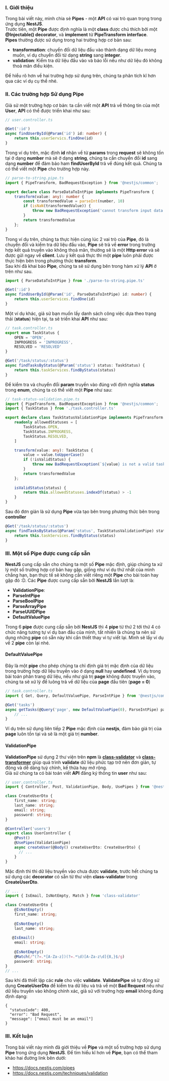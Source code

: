 ### I. Giới thiệu
Trong bài viết này, mình chia sẻ   **Pipes** - một **API** có vai trò quan trọng trong ứng dụng **NestJS**.  
Trước tiên, một **Pipe** được định nghĩa là một **class** được chú thích bởi một **@Injectable() decorator**, và **implement** từ **PipeTransform interface**.  
**Pipes** thường được sử dụng trong hai trường hợp cơ bản sau:  
* **transformation**: chuyển đổi dữ liệu đầu vào thành dạng dữ liệu mong muốn, ví dụ chuyển đổi từ dạng **string** sang **integer**.  
* **validation**: Kiểm tra dữ liệu đầu vào và báo lỗi nếu như dữ liệu đó không thoả mãn điều kiện.  

Để hiểu rõ hơn về hai trường hợp sử dụng trên, chúng ta phân tích kĩ hơn qua các ví dụ cụ thể nhé.  

### II. Các trường hợp Sử dụng Pipe 
Giả sử một trường hợp cơ bản: ta cần viết một **API** trả về thông tin của một **User**, **API** có thể được triển khai như sau:  
```ts
// user.controller.ts

@Get(':id')
async findUserById(@Param('id') id: number) {
    return this.userServics.findOne(id)
}
```
Trong ví dụ trên, mặc định **id** nhận về từ **params** trong **request** sẽ không tồn tại ở dạng **number** mà sẽ ở dạng **string**, chúng ta cần chuyển đổi **id** sang dạng **number** để đảm bảo ham **findUserById** trả về đúng kết quả. Chúng ta có thể viết một **Pipe** cho trường hợp này.  
```ts
// parse-to-string.pipe.ts
import { PipeTransform, BadRequestException } from '@nestjs/common';

export declare class ParseDataToIntPipe implements PipeTransform {
    transform(value: any): number {
        const transformedValue = parseInt(number, 10)
        if (isNaN(transformedValue)) {
            throw new BadRequestException('cannot transform input data to number')
        }
        return transformedValue
    };
}
```
Trong ví dụ trên, chúng ta thực hiện cùng lúc 2 vai trò của **Pipe**, đó là chuyển đổi và kiểm tra dữ liệu đầu vào, **Pipe** sẽ trả về **error** trong trường hợp kết quả truyền vào không thoả mãn, thường sẽ là một **Http error** và sẽ được gửi ngay về **client**. Lưu ý kết quả thực thi một **pipe** luôn phải được thực hiện bên trong phương thức **transform**.  
Sau khi đã khai báo **Pipe**, chúng ta sẽ sử dụng bên trong hàm xử lý **API** ở trên như sau.
```ts
import { ParseDataToIntPipe } from './parse-to-string.pipe.ts'

@Get(':id')
async findUserById(@Param('id', ParseDataToIntPipe) id: number) {
    return this.userServices.findOne(id)
}
```
Một ví dụ khác, giả sử bạn muốn lấy danh sách công việc dựa theo trạng thái (**status**) hiện tại, ta sẽ triển khai **API** như sau:  
```ts
// task.controller.ts
export enum TaskStatus {
    OPEN = 'OPEN',
    INPROGRESS = 'INPROGRESS',
    RESOLVED = 'RESOLVED'
}

@Get('/task/status/:status')
async findTasksByStatus(@Param('status') status: TaskStatus) {
    return this.taskServices.findByStatus(status)
}
```
Để kiểm tra và chuyển đổi **param** truyền vào đúng với định nghĩa **status** trong **enum**, chúng ta có thể viết một **Pipe** như sau:  
```ts
// task-status-validation.pipe.ts
import { PipeTransform, BadRequestException } from '@nestjs/common';
import { TaskStatus } from './task.controller.ts'

export declare class TaskStatusValidationPipe implements PipeTransform {
    readonly allowedStatuses = [
        TaskStatus.OPEN,
        TaskStatus.INPROGRESS,
        TaskStatus.RESOLVED,
    ]

    transform(value: any): TaskStatus {
        value = value.toUpperCase()
        if (!isValidStatus) {
            throw new BadRequestException(`${value} is not a valid task status`)
        }
        return transformedValue
    };
    
    isValidStatus(status) {
        return this.allowedStatuses.indexOf(status) > -1
    }
}
```
Sau đó đơn giản là sử dụng **Pipe** vừa tạo bên trong phương thức bên trong **controller**
```ts
@Get('/task/status/:status')
async findTasksByStatus(@Param('status', TaskStatusValidationPipe) status: TaskStatus) {
    return this.taskServices.findByStatus(status)
}
```
### III. Một số Pipe được cung cấp sẵn  
**NestJS** cung cấp sẵn cho chúng ta một số **Pipe** mặc định, giúp chúng ta xử lý một số trường hợp cơ bản hay gặp, giống như ví dụ thứ nhất của mình chẳng hạn, bạn thực tế sẽ không cần viết riêng một **Pipe** cho bài toán hay gặp đó :D. Các **Pipe** được cung cấp sẵn bởi **NestJS** lần lượt là:  
* **ValidationPipe**: 
* **ParseIntPipe**
* **ParseBoolPipe**
* **ParseArrayPipe**
* **ParseUUIDPipe**
* **DefaultValuePipe**
  
Trong 6 **pipe** được cung cấp sẵn bởi **NestJS** thì 4 **pipe** từ thứ 2 tới thứ 4 có chức năng tương tự ví dụ ban đầu của mình, tất nhiên là chúng ta nên sử dụng những **pipe** có sẵn này khi cần thiết thay vì tự viết lại.  Mình sẽ lấy ví dụ về 2 **pipe** còn lại nhé.  
#### DefaultValuePipe  
Đây là một **pipe** cho phép chúng ta chỉ định giá trị mặc định của dữ liệu trong trường hợp dữ liệu truyền vào ở dạng **null** hay **undefined**. Ví dụ trong bài toán phân trang dữ liệu, nếu như giá trị **page** không được truyền vào, chúng ta sẽ xử lý để luông trả về dữ liệu của **page** đầu tiên (**page = 0**)
```ts
// task.controller.ts
import { Get, Query, DefaultValuePipe, ParseIntPipe } from '@nestjs/common'

@Get('tasks')
async getTasks(@Query('page', new DefaultValuePipe(0), ParseIntPipe) page: number) {
    // ...
}
```
Ví dụ trên sử dụng liên tiếp 2 **Pipe** mặc định của **nestjs**, đảm bảo giá trị của **page** luôn tồn tại và sẽ là một giá trị **number**.

#### ValidationPipe  
**ValidationPipe** sử dụng 2 thư viện trên **npm** là **[class-validator](https://www.npmjs.com/package/class-validator)** và **[class-transformer](https://www.npmjs.com/package/class-transformer)** giúp quá trình **validate** dữ liệu phức tạp trở nên đơn giản, tự động và dễ dàng tuỳ chỉnh, kế thừa hay mở rộng.   
Giả sử chúng ta có bài toán viết **API** đăng ký thông tin **user** như sau:  
```ts
// user.controller.ts
import { Controller, Post, ValidationPipe, Body, UsePipes } from '@nestjs/common'

class CreateUserDto {
    first_name: string;
    last_name: string;
    email: string;
    password: string;
}

@Controller('users')
export class UserController {
    @Post()
    @UsePipes(ValidationPipe)
    async createUser(@Body() createUserDto: CreateUserDto) {
      // ...
    }
}
```
Mặc định thì thì dữ liệu truyền vào chưa được **validate**, trước hết chúng ta sử dụng các **decorator** có sẵn từ thư viện **class-validator** trong **CreateUserDto**.  
```ts
// ...
import { IsEmail, IsNotEmpty, Match } from 'class-validator'

class CreateUserDto {
    @IsNotEmpty()
    first_name: string;
    
    @IsNotEmpty()
    last_name: string;
    
   @IsEmail()
    email: string;
    
    @IsNotEmpty()
    @Match(/^(?=.*[A-Za-z])(?=.*\d)[A-Za-z\d]{8,}$/g)
    password: string;
}
// ...
```
Sau khi đã thiết lập các **rule** cho việc **validate**. **ValidatePipe** sẽ tự động sử dụng **CreateUserDto** để kiểm tra dữ liệu và trả về một **Bad Request** nếu như dữ liệu truyền vào không chính xác, giả sử với trường hợp **email** không đúng định dạng:
```
{
  "statusCode": 400,
  "error": "Bad Request",
  "message": ["email must be an email"]
}
```

### III. Kết luận
Trong bài viết này mình đã giới thiệu về **Pipe** và một số trường hợp sử dụng **Pipe** trong ứng dụng **NestJS**. Để tìm hiểu kĩ hơn về **Pipe**, bạn có thể tham khảo hai đường link bên dưới:
* https://docs.nestjs.com/pipes
* https://docs.nestjs.com/techniques/validation